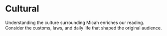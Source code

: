 # Cultural

Understanding the culture surrounding Micah enriches our reading. Consider the customs, laws, and daily life that shaped the original audience.

